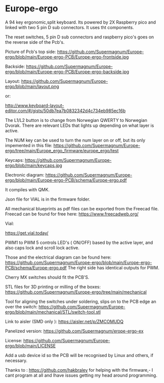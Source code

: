 # Europe-ergo
A 94 key ergonomic,split keyboard.
Its powered by 2X Raspberry pico and linked with two 5 pin D sub connectors.
It uses tht components.

The reset switches, 5 pin D sub connectors and raspberry pico's  goes on the reverse side of the Pcb's. 

Picture of Pcb's top side:
https://github.com/Supermagnum/Europe-ergo/blob/main/Europe-ergo-PCB/Europe-ergo-frontside.jpg

Backside:
https://github.com/Supermagnum/Europe-ergo/blob/main/Europe-ergo-PCB/Europe-ergo-backside.jpg


Layout:
https://github.com/Supermagnum/Europe-ergo/blob/main/layout.png

or:

http://www.keyboard-layout-editor.com/#/gists/50db7ea7b0832342d4c734eb985ec16b

The L1/L2 button is to change from  Norwegian QWERTY to Norwegian Dvorak.
There are relevant LEDs that lights up depending on what layer is active.

The NUM key can be used to turn the  num layer on or off, but its only impemented in this file:
https://github.com/Supermagnum/Europe-ergo/tree/main/Europe_ergo_firmware/europe_ergo/test



Keycaps:
https://github.com/Supermagnum/Europe-ergo/blob/main/keycaps.jpg

Electronic diagram:
https://github.com/Supermagnum/Europe-ergo/blob/main/Europe-ergo-PCB/schema/Europe-ergo.pdf



It compiles with QMK.


Json file for VIAL is in the firmware folder.

All mechanical blueprints as pdf files can be exported from the Freecad file.
Freecad can be found for free here:
https://www.freecadweb.org/


Vial:


https://get.vial.today/


PWM1 to PWM 5 controls LED's ( ON/OFF) based by the active layer, and also caps lock and scroll lock active.

Those and the electrical diagram can be found here:
https://github.com/Supermagnum/Europe-ergo/blob/main/Europe-ergo-PCB/schema/Europe-ergo.pdf
The right side has identical outputs for PWM.

Cherry MX switches should fit the PCB'S.


STL files for 3D printing or milling of the boxes:
https://github.com/Supermagnum/Europe-ergo/tree/main/mechanical

Tool for aligning the switches under soldering, slips on to the PCB edge an over the switch:
https://github.com/Supermagnum/Europe-ergo/blob/main/mechanical/STL/switch-tool.stl


Link to aisler (SMD only ):
https://aisler.net/p/ZMCOMUDQ



Panelized version:
https://github.com/Supermagnum/erope-ergo-ex


License:
https://github.com/Supermagnum/Europe-ergo/blob/main/LICENSE




Add a usb device id so the PCB will be recognised by Linux and others, if necessary. 


Thanks to :
https://github.com/hakbraley
for helping with the firmware,- I cant program at all and Ihave issues getting my head around programming.




